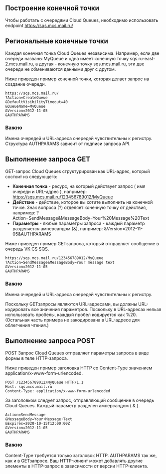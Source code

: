 ## Построение конечной точки

Чтобы работать с очередями Cloud Queues, необходимо использовать endpoint https://sqs.mcs.mail.ru/

## Региональные конечные точки

Каждая конечная точка Cloud Queues независима. Например, если две очереди названы MyQueue и одна имеет конечную точку sqs.ru-east-2.mcs.mail.ru, а другая - конечную точку sqs.mcs.mail.ru, эти две очереди не обмениваются данными друг с другом.

Ниже приведен пример конечной точки, которая делает запрос на создание очереди.

```
https://sqs.mcs.mail.ru/   
?Action=CreateQueue
&DefaultVisibilityTimeout=40
&QueueName=MyQueue
&Version=2012-11-05
&AUTHPARAMS
```

### Важно

Имена очередей и URL-адреса очередей чувствительны к регистру. Структура AUTHPARAMS зависит от подписи запроса API.

## Выполнение запроса GET

GET-запрос Cloud Queues структурирован как URL-адрес, который состоит из следующего:

- **Конечная точка** - ресурс, на который действует запрос ( имя очереди и URL-адрес ), например: https://sqs.mcs.mail.ru/123456789012/MyQueue
- **Действие** - действие, которое вы хотите выполнить на конечной точке. Знак вопроса (?) отделяет конечную точку от действия, например: ?Action=SendMessage&MessageBody=Your%20Message%20Text
- **Параметры** - любые параметры запроса - каждый параметр разделяется амперсандом (&), например: &Version=2012-11-05&AUTHPARAMS

Ниже приведен пример GETзапроса, который отправляет сообщение в очередь VK CS SQS.

```
https://sqs.mcs.mail.ru/123456789012/MyQueue
?Action=SendMessage&MessageBody=Your message text
&Version=2012-11-05
&AUTHPARAMS
```

### Важно

Имена очередей и URL-адреса очередей чувствительны к регистру.

Поскольку GETзапросы являются URL-адресами, вы должны URL-кодировать все значения параметров. Поскольку в URL-адресах нельзя использовать пробелы, каждый пробел кодируется как %20. (Остальная часть примера не закодирована в URL-адресе для облегчения чтения.)

## Выполнение запроса POST

POST Запрос Cloud Queues отправляет параметры запроса в виде формы в теле HTTP-запроса.

Ниже приведен пример заголовка HTTP со Content-Type значением application/x-www-form-urlencoded.

```
POST /123456789012/MyQueue HTTP/1.1
Host: sqs.mcs.mail.ru
Content-Type: application/x-www-form-urlencoded
```

За заголовком следует запрос, отправляющий сообщение в очередь Cloud Queues. Каждый параметр разделен амперсандом ( & ).

```
Action=SendMessage
&MessageBody=Your+Message+Text
&Expires=2020-10-15T12:00:00Z
&Version=2012-11-05
&AUTHPARAMS
```

### Важно

Content-Type требуется только заголовок HTTP. AUTHPARAMS так же, как и в GETзапросе. Ваш HTTP-клиент может добавлять другие элементы в HTTP-запрос в зависимости от версии HTTP-клиента.
